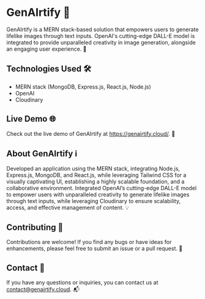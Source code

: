<h1>GenAIrtify 🎨</h1>
<p>GenAIrtify is a MERN stack-based solution that empowers users to generate lifelike images through text inputs. OpenAI's cutting-edge DALL-E model is integrated to provide unparalleled creativity in image generation, alongside an engaging user experience. 🚀</p>

<h2>Technologies Used 🛠️</h2>
<ul>
  <li>MERN stack (MongoDB, Express.js, React.js, Node.js)</li>
  <li>OpenAI</li>
  <li>Cloudinary</li>
</ul>

<h2>Live Demo 🌐</h2>
<p>Check out the live demo of GenAIrtify at <a href="https://genairtify.cloud/">https://genairtify.cloud/</a>. 🌟</p>

<h2>About GenAIrtify ℹ️</h2>
<p>Developed an application using the MERN stack, integrating Node.js, Express.js, MongoDB, and React.js, while leveraging Tailwind CSS for a visually captivating UI, establishing a highly scalable foundation, and a collaborative environment. Integrated OpenAI’s cutting-edge DALL-E model to empower users with unparalleled creativity to generate lifelike images through text inputs, while leveraging Cloudinary to ensure scalability, access, and effective management of content. 💡</p>

<h2>Contributing 🤝</h2>
<p>Contributions are welcome! If you find any bugs or have ideas for enhancements, please feel free to submit an issue or a pull request. 🙌</p>

<h2>Contact 📧</h2>
<p>If you have any questions or inquiries, you can contact us at <a href="mailto:contact@genairtify.cloud">contact@genairtify.cloud</a>. 📬</p>

</body>
